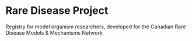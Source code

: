 # Rare Disease Project

Registry for model organism researchers, developed for the Canadian Rare
Disease Models &amp; Mechanisms Network

